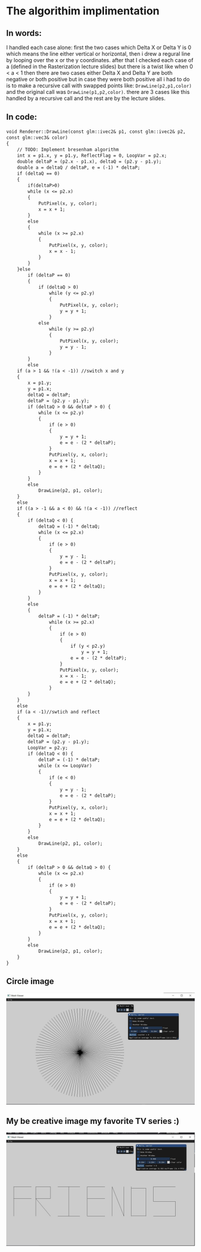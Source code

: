 The algorithim implimentation
=============================

In words:
---------

I handled each case alone: first the two cases which Delta X or Delta Y
is 0 which means the line either vertical or horizontal, then i drew a
regural line by looping over the x or the y coordinates. after that I
checked each case of a (defined in the Rasterization lecture slides) but
there is a twist like when 0 \< a \< 1 then there are two cases either
Delta X and Delta Y are both negative or both positive but in case they
were both positive all i had to do is to make a recursive call with
swapped points like: `DrawLine(p2,p1,color)` and the original call was
`DrawLine(p1,p2,color)`. there are 3 cases like this handled by a
recursive call and the rest are by the lecture slides.

In code:
--------

    void Renderer::DrawLine(const glm::ivec2& p1, const glm::ivec2& p2, const glm::vec3& color)
    {
        // TODO: Implement bresenham algorithm
        int x = p1.x, y = p1.y, ReflectFlag = 0, LoopVar = p2.x;
        double deltaP = (p2.x - p1.x), deltaQ = (p2.y - p1.y);
        double a = deltaQ / deltaP, e = (-1) * deltaP;
        if (deltaQ == 0)
        {
            if(deltaP>0)
            while (x <= p2.x)
            {
                PutPixel(x, y, color);
                x = x + 1;
            }
            else
            {
                while (x >= p2.x)
                {
                    PutPixel(x, y, color);
                    x = x - 1;
                }
            }
        }else
            if (deltaP == 0)
            {
                if (deltaQ > 0)
                    while (y <= p2.y)
                    {
                        PutPixel(x, y, color);
                        y = y + 1;
                    }
                else
                    while (y >= p2.y)
                    {
                        PutPixel(x, y, color);
                        y = y - 1;
                    }
            }
            else
        if (a > 1 && !(a < -1)) //switch x and y
        {
            x = p1.y;
            y = p1.x;
            deltaQ = deltaP;
            deltaP = (p2.y - p1.y);
            if (deltaQ > 0 && deltaP > 0) {
                while (x <= p2.y)
                {
                    if (e > 0)
                    {
                        y = y + 1;
                        e = e - (2 * deltaP);
                    }
                    PutPixel(y, x, color);
                    x = x + 1;
                    e = e + (2 * deltaQ);
                }
            }
            else
                DrawLine(p2, p1, color);
        }
        else
        if ((a > -1 && a < 0) && !(a < -1)) //reflect 
        {
            if (deltaQ < 0) {
                deltaQ = (-1) * deltaQ;
                while (x <= p2.x)
                {
                    if (e > 0)
                    {
                        y = y - 1;
                        e = e - (2 * deltaP);
                    }
                    PutPixel(x, y, color);
                    x = x + 1;
                    e = e + (2 * deltaQ);
                }
            }
            else
            {
                deltaP = (-1) * deltaP;
                    while (x >= p2.x)
                    {
                        if (e > 0)
                        {
                            if (y < p2.y)
                                y = y + 1;
                            e = e - (2 * deltaP);
                        }
                        PutPixel(x, y, color);
                        x = x - 1;
                        e = e + (2 * deltaQ);
                    }
            }
        }
        else
        if (a < -1)//swtich and reflect
        {
            x = p1.y;
            y = p1.x;
            deltaQ = deltaP;
            deltaP = (p2.y - p1.y);
            LoopVar = p2.y;
            if (deltaQ < 0) {
                deltaP = (-1) * deltaP;
                while (x <= LoopVar)
                {
                    if (e < 0)
                    {
                        y = y - 1;
                        e = e - (2 * deltaP);
                    }
                    PutPixel(y, x, color);
                    x = x + 1;
                    e = e + (2 * deltaQ);
                }
            }
            else
                DrawLine(p2, p1, color);
        }
        else
        {
            if (deltaP > 0 && deltaQ > 0) {
                while (x <= p2.x)
                {
                    if (e > 0)
                    {
                        y = y + 1;
                        e = e - (2 * deltaP);
                    }
                    PutPixel(x, y, color);
                    x = x + 1;
                    e = e + (2 * deltaQ);
                }
            }
            else
                DrawLine(p2, p1, color);
        }
    }

Circle image
------------

![Cricle Image](https://github.com/HaifaGraphicsCourses/computergraphics2021-f-r-i-e-n-d-s/blob/master/Images/Circle.JPG)

My be creative image my favorite TV series :)
------------

![FRIENDS Image](https://github.com/HaifaGraphicsCourses/computergraphics2021-f-r-i-e-n-d-s/blob/master/Images/FRIENDS.JPG)
